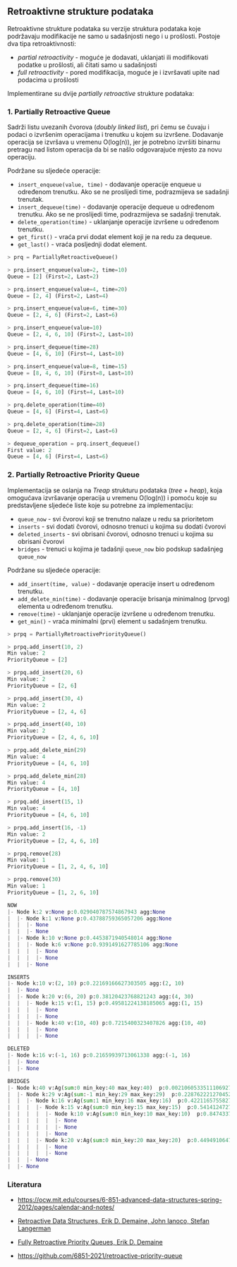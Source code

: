 ## Retroaktivne strukture podataka
Retroaktivne strukture podataka su verzije struktura podataka koje podržavaju modifikacije ne samo u sadašnjosti nego i u prošlosti.
Postoje dva tipa retroaktivnosti:
- *partial retroactivity* - moguće je dodavati, uklanjati ili modifikovati podatke u prošlosti, ali čitati samo u sadašnjosti
- *full retroactivity* - pored modifikacija, moguće je i izvršavati upite nad podacima u prošlosti

Implementirane su dvije *partially retroactive* strukture podataka:

### 1. Partially Retroactive Queue

Sadrži listu uvezanih čvorova (*doubly linked list*), pri čemu se čuvaju i podaci o izvršenim operacijama i trenutku u kojem su izvršene. Dodavanje operacija se izvršava u vremenu O(log(n)), jer je potrebno izvršiti binarnu pretragu nad listom operacija da bi se našlo odgovarajuće mjesto za novu operaciju.

Podržane su sljedeće operacije:
- `insert_enqueue(value, time)` - dodavanje operacije enqueue u određenom trenutku. Ako se ne proslijedi time, podrazmijeva se sadašnji trenutak.
- `insert_dequeue(time)` - dodavanje operacije dequeue u određenom trenutku. Ako se ne proslijedi time, podrazmijeva se sadašnji trenutak.
- `delete_operation(time)` - uklanjanje operacije izvršene u određenom trenutku.
- `get_first()` - vraća prvi dodat element koji je na redu za dequeue.
- `get_last()` - vraća posljednji dodat element.

```python
> prq = PartiallyRetroactiveQueue()

> prq.insert_enqueue(value=2, time=10)
Queue = [2] (First=2, Last=2)

> prq.insert_enqueue(value=4, time=20)
Queue = [2, 4] (First=2, Last=4)

> prq.insert_enqueue(value=6, time=30)
Queue = [2, 4, 6] (First=2, Last=6)

> prq.insert_enqueue(value=10)
Queue = [2, 4, 6, 10] (First=2, Last=10)

> prq.insert_dequeue(time=28)
Queue = [4, 6, 10] (First=4, Last=10)

> prq.insert_enqueue(value=8, time=15)
Queue = [8, 4, 6, 10] (First=8, Last=10)

> prq.insert_dequeue(time=16)
Queue = [4, 6, 10] (First=4, Last=10)

> prq.delete_operation(time=40)
Queue = [4, 6] (First=4, Last=6)

> prq.delete_operation(time=28)
Queue = [2, 4, 6] (First=2, Last=6)

> dequeue_operation = prq.insert_dequeue()
First value: 2
Queue = [4, 6] (First=4, Last=6)
```

### 2. Partially Retroactive Priority Queue

Implementacija se oslanja na *Treap* strukturu podataka (*tree* + *heap*), koja omogućava izvršavanje operacija u vremenu O(log(n)) i pomoću koje su predstavljene sljedeće liste koje su potrebne za implementaciju:
- `queue_now` - svi čvorovi koji se trenutno nalaze u redu sa prioritetom
- `inserts` - svi dodati čvorovi, odnosno trenuci u kojima su dodati čvorovi
- `deleted_inserts` - svi obrisani čvorovi, odnosno trenuci u kojima su obrisani čvorovi
- `bridges` - trenuci u kojima je tadašnji `queue_now` bio podskup sadašnjeg `queue_now`

Podržane su sljedeće operacije:
- `add_insert(time, value)` - dodavanje operacije insert u određenom trenutku.
- `add_delete_min(time)` - dodavanje operacije brisanja minimalnog (prvog) elementa u određenom trenutku.
- `remove(time)` - uklanjanje operacije izvršene u određenom trenutku.
- `get_min()` - vraća minimalni (prvi) element u sadašnjem trenutku.

```python
> prpq = PartiallyRetroactivePriorityQueue()

> prpq.add_insert(10, 2)
Min value: 2
PriorityQueue = [2]

> prpq.add_insert(20, 6)
Min value: 2
PriorityQueue = [2, 6]

> prpq.add_insert(30, 4)
Min value: 2
PriorityQueue = [2, 4, 6]

> prpq.add_insert(40, 10)
Min value: 2
PriorityQueue = [2, 4, 6, 10]

> prpq.add_delete_min(29)
Min value: 4
PriorityQueue = [4, 6, 10]

> prpq.add_delete_min(28)
Min value: 4
PriorityQueue = [4, 10]

> prpq.add_insert(15, 1)
Min value: 4
PriorityQueue = [4, 6, 10]

> prpq.add_insert(16, -1)
Min value: 2
PriorityQueue = [2, 4, 6, 10]

> prpq.remove(28)
Min value: 1
PriorityQueue = [1, 2, 4, 6, 10]

> prpq.remove(30)
Min value: 1
PriorityQueue = [1, 2, 6, 10]

NOW
|- Node k:2 v:None p:0.029040787574867943 agg:None
|  |- Node k:1 v:None p:0.43788759365057206 agg:None
|  |  |- None
|  |  |- None
|  |- Node k:10 v:None p:0.4453871940548014 agg:None
|  |  |- Node k:6 v:None p:0.9391491627785106 agg:None
|  |  |  |- None
|  |  |  |- None
|  |  |- None

INSERTS
|- Node k:10 v:(2, 10) p:0.22169166627303505 agg:(2, 10)
|  |- None
|  |- Node k:20 v:(6, 20) p:0.38120423768821243 agg:(4, 30)
|  |  |- Node k:15 v:(1, 15) p:0.49581224138185065 agg:(1, 15)
|  |  |  |- None
|  |  |  |- None
|  |  |- Node k:40 v:(10, 40) p:0.7215400323407826 agg:(10, 40)
|  |  |  |- None
|  |  |  |- None

DELETED
|- Node k:16 v:(-1, 16) p:0.21659939713061338 agg:(-1, 16)
|  |- None
|  |- None

BRIDGES
|- Node k:40 v:Ag(sum:0 min_key:40 max_key:40)  p:0.0021060533511106927 agg:Ag(sum:1 min_key:10 max_key:40) 
|  |- Node k:29 v:Ag(sum:-1 min_key:29 max_key:29)  p:0.22876222127045265 agg:Ag(sum:1 min_key:10 max_key:29) 
|  |  |- Node k:16 v:Ag(sum:1 min_key:16 max_key:16)  p:0.4221165755827173 agg:Ag(sum:2 min_key:10 max_key:28) 
|  |  |  |- Node k:15 v:Ag(sum:0 min_key:15 max_key:15)  p:0.5414124727934966 agg:Ag(sum:2 min_key:10 max_key:15) 
|  |  |  |  |- Node k:10 v:Ag(sum:0 min_key:10 max_key:10)  p:0.8474337369372327 agg:Ag(sum:1 min_key:10 max_key:10) 
|  |  |  |  |  |- None
|  |  |  |  |  |- None
|  |  |  |  |- None
|  |  |  |- Node k:20 v:Ag(sum:0 min_key:20 max_key:20)  p:0.4494910647887381 agg:Ag(sum:-1 min_key:20 max_key:28) 
|  |  |  |  |- None
|  |  |  |  |- None
|  |  |- None
|  |- None
```

### Literatura

- https://ocw.mit.edu/courses/6-851-advanced-data-structures-spring-2012/pages/calendar-and-notes/

- [Retroactive Data Structures, Erik D. Demaine, John Ianoco, Stefan Langerman](https://erikdemaine.org/papers/Retroactive_TALG/paper.pdf)

- [Fully Retroactive Priority Queues, Erik D. Demaine](https://adamyedidia.files.wordpress.com/2014/11/revised_paper.pdf)

- https://github.com/6851-2021/retroactive-priority-queue

